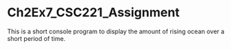 # Ch2Ex7_CSC221_Assignment
This is a short console program to display the amount of rising ocean over a short period of time.
